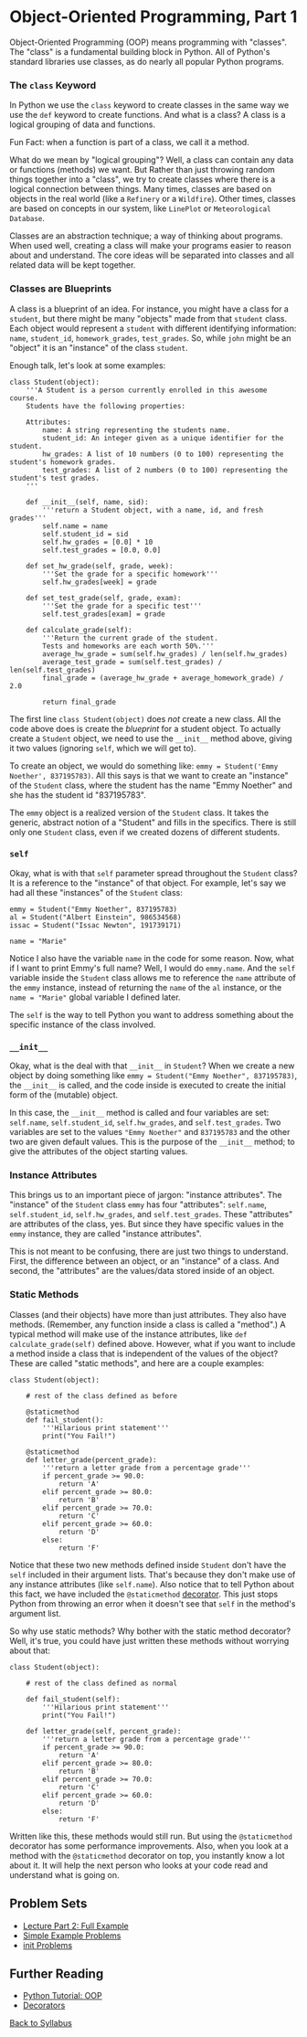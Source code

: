 # Object-Oriented Programming, Part 1

Object-Oriented Programming (OOP) means programming with "classes". The "class" is a fundamental building block in Python. All of Python's standard libraries use classes, as do nearly all popular Python programs.

### The `class` Keyword

In Python we use the `class` keyword to create classes in the same way we use the `def` keyword to create functions. And what is a class? A class is a logical grouping of data and functions.

Fun Fact: when a function is part of a class, we call it a method.

What do we mean by "logical grouping"? Well, a class can contain any data or functions (methods) we want. But Rather than just throwing random things together into a "class", we try to create classes where there is a logical connection between things. Many times, classes are based on objects in the real world (like a `Refinery` or a `Wildfire`). Other times, classes are based on concepts in our system, like `LinePlot` or `Meteorological Database`.

Classes are an abstraction technique; a way of thinking about programs. When used well, creating a class will make your programs easier to reason about and understand. The core ideas will be separated into classes and all related data will be kept together.

### Classes are Blueprints

A class is a blueprint of an idea. For instance, you might have a class for a `student`, but there might be many "objects" made from that `student` class. Each object would represent a `student` with different identifying information: `name`, `student_id`, `homework_grades`, `test_grades`. So, while `john` might be an "object" it is an "instance" of the class `student`.

Enough talk, let's look at some examples:

    class Student(object):
        '''A Student is a person currently enrolled in this awesome course.
        Students have the following properties:
      
        Attributes:
            name: A string representing the students name.
            student_id: An integer given as a unique identifier for the student.
            hw_grades: A list of 10 numbers (0 to 100) representing the student's homework grades.
            test_grades: A list of 2 numbers (0 to 100) representing the student's test grades.
        '''
    
        def __init__(self, name, sid):
            '''return a Student object, with a name, id, and fresh grades'''
            self.name = name
            self.student_id = sid
            self.hw_grades = [0.0] * 10
            self.test_grades = [0.0, 0.0]

        def set_hw_grade(self, grade, week):
            '''Set the grade for a specific homework'''
            self.hw_grades[week] = grade

        def set_test_grade(self, grade, exam):
            '''Set the grade for a specific test'''
            self.test_grades[exam] = grade
        
        def calculate_grade(self):
            '''Return the current grade of the student.
            Tests and homeworks are each worth 50%.'''
            average_hw_grade = sum(self.hw_grades) / len(self.hw_grades)
            average_test_grade = sum(self.test_grades) / len(self.test_grades)
            final_grade = (average_hw_grade + average_homework_grade) / 2.0
            
            return final_grade

The first line `class Student(object)` does *not* create a new class. All the code above does is create the *blueprint* for a student object. To actually create a `Student` object, we need to use the `__init__` method above, giving it two values (ignoring `self`, which we will get to).

To create an object, we would do something like: `emmy = Student('Emmy Noether', 837195783)`. All this says is that we want to create an "instance" of the `Student` class, where the student has the name "Emmy Noether" and she has the student id "837195783".

The `emmy` object is a realized version of the `Student` class. It takes the generic, abstract notion of a "Student" and fills in the specifics. There is still only one `Student` class, even if we created dozens of different students.

### `self`

Okay, what is with that `self` parameter spread throughout the `Student` class? It is a reference to the "instance" of that object. For example, let's say we had all these "instances" of the `Student` class:

    emmy = Student("Emmy Noether", 837195783)
    al = Student("Albert Einstein", 986534568)
    issac = Student("Issac Newton", 191739171)
    
    name = "Marie"

Notice I also have the variable `name` in the code for some reason. Now, what if I want to print Emmy's full name? Well, I would do `emmy.name`. And the `self` variable inside the `Student` class allows me to reference the `name` attribute of the `emmy` instance, instead of returning the `name` of the `al` instance, or the `name = "Marie"` global variable I defined later.

The `self` is the way to tell Python you want to address something about the specific instance of the class involved.

### `__init__`

Okay, what is the deal with that `__init__` in `Student`? When we create a new object by doing something like `emmy = Student("Emmy Noether", 837195783)`, the `__init__` is called, and the code inside is executed to create the initial form of the (mutable) object.

In this case, the `__init__` method is called and four variables are set: `self.name`, `self.student_id`, `self.hw_grades`, and `self.test_grades`. Two variables are set to the values `"Emmy Noether"` and `837195783` and the other two are given default values. This is the purpose of the `__init__` method; to give the attributes of the object starting values.

### Instance Attributes

This brings us to an important piece of jargon: "instance attributes". The "instance" of the `Student` class `emmy` has four "attributes": `self.name`, `self.student_id`, `self.hw_grades`, and `self.test_grades`. These "attributes" are attributes of the class, yes. But since they have specific values in the `emmy` instance, they are called "instance attributes".

This is not meant to be confusing, there are just two things to understand. First, the difference between an object, or an "instance" of a class. And second, the "attributes" are the values/data stored inside of an object.

### Static Methods

Classes (and their objects) have more than just attributes. They also have methods. (Remember, any function inside a class is called a "method".) A typical method will make use of the instance attributes, like `def calculate_grade(self)` defined above. However, what if you want to include a method inside a class that is independent of the values of the object? These are called "static methods", and here are a couple examples:

    class Student(object):
    
        # rest of the class defined as before
        
        @staticmethod
        def fail_student():
            '''Hilarious print statement'''
            print("You Fail!")
        
        @staticmethod
        def letter_grade(percent_grade):
            '''return a letter grade from a percentage grade'''
            if percent_grade >= 90.0:
                return 'A'
            elif percent_grade >= 80.0:
                return 'B'
            elif percent_grade >= 70.0:
                return 'C'
            elif percent_grade >= 60.0:
                return 'D'
            else:
                return 'F'

Notice that these two new methods defined inside `Student` don't have the `self` included in their argument lists. That's because they don't make use of any instance attributes (like `self.name`). Also notice that to tell Python about this fact, we have included the `@staticmethod` [decorator](http://thecodeship.com/patterns/guide-to-python-function-decorators/). This just stops Python from throwing an error when it doesn't see that `self` in the method's argument list.

So why use static methods? Why bother with the static method decorator?  Well, it's true, you could have just written these methods without worrying about that:

    class Student(object):
    
        # rest of the class defined as normal

        def fail_student(self):
            '''Hilarious print statement'''
            print("You Fail!")

        def letter_grade(self, percent_grade):
            '''return a letter grade from a percentage grade'''
            if percent_grade >= 90.0:
                return 'A'
            elif percent_grade >= 80.0:
                return 'B'
            elif percent_grade >= 70.0:
                return 'C'
            elif percent_grade >= 60.0:
                return 'D'
            else:
                return 'F'

Written like this, these methods would still run. But using the `@staticmethod` decorator has some performance improvements. Also, when you look at a method with the `@staticmethod` decorator on top, you instantly know a lot about it. It will help the next person who looks at your code read and understand what is going on.

## Problem Sets

 * [Lecture Part 2: Full Example](lecture_06_2_full_example.md)
 * [Simple Example Problems](problem_set_1_try_it_out.md)
 * [init Problems](problem_set_2_init.md)

## Further Reading

 * [Python Tutorial: OOP](http://www.python-course.eu/object_oriented_programming.php)
 * [Decorators](http://thecodeship.com/patterns/guide-to-python-function-decorators/)


[Back to Syllabus](../../README.md)
